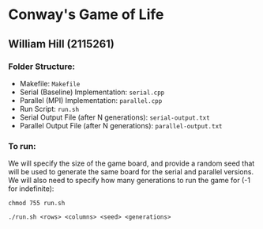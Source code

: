 # Conway's Game of Life

## William Hill (2115261)

### Folder Structure:

- Makefile: `Makefile`
- Serial (Baseline) Implementation: `serial.cpp`
- Parallel (MPI) Implementation: `parallel.cpp`
- Run Script: `run.sh`
- Serial Output File (after N generations): `serial-output.txt`
- Parallel Output File (after N generations): `parallel-output.txt`

### To run:

We will specify the size of the game board, and provide a random seed that will be used to generate the same board for the serial and parallel versions. We will also need to specify how many generations to run the game for (-1 for indefinite):

`chmod 755 run.sh`

`./run.sh <rows> <columns> <seed> <generations>`
